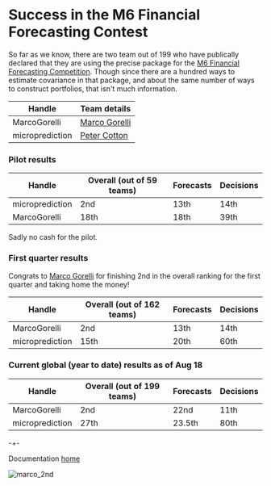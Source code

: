 
# Success in the M6 Financial Forecasting Contest

So far as we know, there are two team out of 199 who have publically declared that they are using the precise package for the [M6 Financial Forecasting Competition](https://m6competition.com/). Though since there are a hundred ways to estimate covariance in that package, and about the same number of ways to construct portfolios, that isn't much information. 

| Handle                                  | Team details                                                |  
|-----------------------------------------|-------------------------------------------------------------|
| MarcoGorelli                            | [Marco Gorelli](https://www.linkedin.com/in/marcogorelli/)  |
| microprediction                         | [Peter Cotton](https://www.linkedin.com/in/petercotton/)    | 

### Pilot results

| Handle                                  | Overall (out of 59 teams)                                   |   Forecasts  |  Decisions |
|-----------------------------------------|-------------------------------------------------------------|--------------|------------|
| microprediction                         | 2nd                                                         |    13th      |  14th      |
| MarcoGorelli                            | 18th                                                        |    18th      |  39th      |

Sadly no cash for the pilot. 

### First quarter results

Congrats to [Marco Gorelli](https://www.linkedin.com/in/marcogorelli/) for finishing 2nd in the overall ranking for the first quarter and taking home the money! 

| Handle                                  | Overall (out of 162 teams)                                  |   Forecasts  |  Decisions |
|-----------------------------------------|-------------------------------------------------------------|--------------|------------|
| MarcoGorelli                            | 2nd                                                         |    13th      |  14th      |
| microprediction                         | 15th                                                        |    20th      |  60th      |



### Current global (year to date) results as of Aug 18


| Handle                                  | Overall (out of 199 teams)                                  |   Forecasts  |  Decisions |
|-----------------------------------------|-------------------------------------------------------------|--------------|------------|
| MarcoGorelli                            | 2nd                                                         |    22nd      |  11th      |
| microprediction                         | 27th                                                        |    23.5th    |  80th      |




-+-

Documentation [home](https://microprediction.github.io/precise)


![marco_2nd](/precise/assets/images/first_quarter.png)







